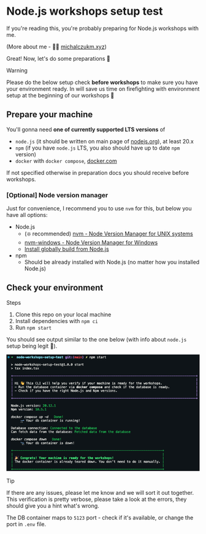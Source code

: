 # Node.js workshops setup test

If you're reading this, you're probably preparing for Node.js workshops with me.

(More about me - 🧑‍💻 [michalczukm.xyz](https://michalczukm.xyz))

Great! Now, let's do some preparations 🎉

> [!WARNING]  
> Please do the below setup check **before workshops** to make sure you have your environment ready.
> In will save us time on firefighting with environment setup at the beginning of our workshops 🙇

## Prepare your machine

You'll gonna need **one of currently supported LTS versions** of

- `node.js` (it should be written on main page of [nodejs.org](https://nodejs.org/en/)), at least 20.x
- `npm` (if you have `node.js` LTS, you also should have up to date `npm` version)
- `docker` with `docker compose`, [docker.com](https://www.docker.com/)

If not specified otherwise in preparation docs you should receive before workshops.

### [Optional] Node version manager

Just for convenience, I recommend you to use `nvm` for this, but below you have all options:

- Node.js
  - (❇️ recommended) [nvm - Node Version Manager for UNIX systems](https://github.com/nvm-sh/nvm)
  - [nvm-windows - Node Version Manager for Windows](https://github.com/coreybutler/nvm-windows)
  - [Install globally build from Node.js](https://nodejs.org/en/)
- npm
  - Should be already installed with Node.js (no matter how you installed Node.js)

## Check your environment

Steps

1. Clone this repo on your local machine
1. Install dependencies with `npm ci`
1. Run `npm start`

You should see output similar to the one below (with info about `node.js` setup being legit 🤞).

![passed setup test results](./data/passed-setup-test.png)

> [!TIP]  
> If there are any issues, please let me know and we will sort it out together.
> This verification is pretty verbose, please take a look at the errors, they should give you a hint what's wrong.
>
> The DB container maps to `5123` port - check if it's available, or change the port in `.env` file.
